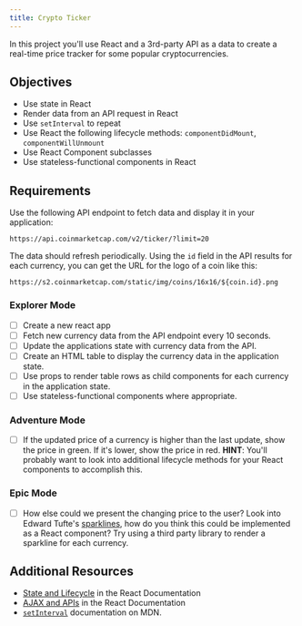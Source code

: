 ```yaml
---
title: Crypto Ticker
---
```


In this project you'll use React and a 3rd-party API as a data to create a real-time price tracker for some popular cryptocurrencies.

## Objectives

- Use state in React
- Render data from an API request in React
- Use `setInterval` to repeat
- Use React the following lifecycle methods: `componentDidMount`, `componentWillUnmount`
- Use React Component subclasses
- Use stateless-functional components in React

## Requirements

Use the following API endpoint to fetch data and display it in your application:

```
https://api.coinmarketcap.com/v2/ticker/?limit=20
```

The data should refresh periodically. Using the `id` field in the API results for each currency, you can get the URL for the logo of a coin like this:

```
https://s2.coinmarketcap.com/static/img/coins/16x16/${coin.id}.png
```

### Explorer Mode

- [ ] Create a new react app
- [ ] Fetch new currency data from the API endpoint every 10 seconds.
- [ ] Update the applications state with currency data from the API.
- [ ] Create an HTML table to display the currency data in the application state.
- [ ] Use props to render table rows as child components for each currency in the application state.
- [ ] Use stateless-functional components where appropriate.

### Adventure Mode

- [ ] If the updated price of a currency is higher than the last update, show the price in green. If it's lower, show the price in red. **HINT**: You'll probably want to look into additional lifecycle methods for your React components to accomplish this.

### Epic Mode

- [ ] How else could we present the changing price to the user? Look into Edward Tufte's [sparklines](https://en.wikipedia.org/wiki/Sparkline), how do you think this could be implemented as a React component? Try using a third party library to render a sparkline for each currency.

## Additional Resources

- [State and Lifecycle](https://reactjs.org/docs/state-and-lifecycle.html) in the React Documentation
- [AJAX and APIs](https://reactjs.org/docs/faq-ajax.html) in the React Documentation
- [`setInterval`](https://developer.mozilla.org/en-US/docs/Web/API/WindowOrWorkerGlobalScope/setInterval) documentation on MDN.
